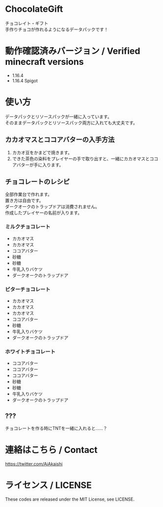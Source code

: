 # ChocolateGift

チョコレイト・ギフト  
手作りチョコが作れるようになるデータパックです！

# 動作確認済みバージョン / Verified minecraft versions

- 1.16.4
- 1.16.4 Spigot

# 使い方

データパックとリソースパックが一緒に入っています。  
そのままデータパックとリソースパック両方に入れても大丈夫です。

## カカオマスとココアバターの入手方法

1. カカオ豆をかまどで焼きます。
2. できた茶色の染料をプレイヤーの手で取り出すと、一緒にカカオマスとココアバターが手に入ります。

## チョコレートのレシピ

全部作業台で作れます。  
置き方は自由です。  
ダークオークのトラップドアは消費されません。  
作成したプレイヤーの名前が入ります。

### ミルクチョコレート

- カカオマス
- カカオマス
- ココアバター
- 砂糖
- 砂糖
- 牛乳入りバケツ
- ダークオークのトラップドア

### ビターチョコレート

- カカオマス
- カカオマス
- カカオマス
- ココアバター
- 砂糖
- 牛乳入りバケツ
- ダークオークのトラップドア

### ホワイトチョコレート

- ココアバター
- ココアバター
- ココアバター
- 砂糖
- 砂糖
- 牛乳入りバケツ
- ダークオークのトラップドア

## ???

チョコレートを作る時にTNTを一緒に入れると......？

# 連絡はこちら / Contact

https://twitter.com/AiAkaishi

# ライセンス / LICENSE

These codes are released under the MIT License, see LICENSE.
